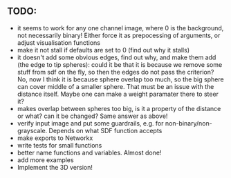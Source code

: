 ## TODO:
- it seems to work for any one channel image, where 0 is the background, not necessarily binary! Either force it as prepocessing of arguments, or adjust visualisation functions
- make it not stall if defaults are set to 0 (find out why it stalls)
- it doesn't add some obvious edges, find out why, and make them add (the edge to tip spheres): could it be that it is because we remove some stuff from sdf on the fly, so then the edges do not pass the criterion? No, now  I think it is because sphere overlap too much, so the big sphere can cover middle of a smaller sphere. That must be an issue with the distance itself. Maybe one can make a weight paramater there to steer it?
- makes overlap between spheres too big, is it a property of the distance or what? can it be changed? Same answer as above!
- verify input image and put some guardrails, e.g. for non-binary/non-grayscale. Depends on what SDF function accepts
- make exports to Networkx
- write tests for small functions
- better name functions and variables. Almost done!
- add more examples
- Implement the 3D version!
